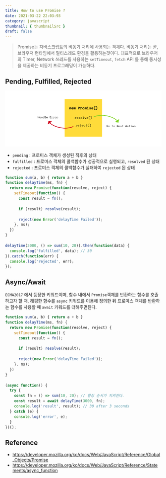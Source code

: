 ```yaml
---
title: How to use Promise ?
date: 2021-03-22 22:03:93
category: javascript
thumbnail: { thumbnailSrc }
draft: false
---
```


> Promise는 자바스크립트의 비동기 처리에 사용되는 객체다. 비동기 처리는 곧, 브라우저 런타임에서 멀티스레드 환경을 활용하는것이다. 대표적으로 브라우저의 Timer, Network 쓰레드를 사용하는 `setTimeout`, `fetch` API 를 통해 동시성을 제공하는 비동기 프로그래밍이 가능하다.


## Pending, Fulfilled, Rejected

![](./images/promise_1.png)

- `pending` : 프로미스 객체가 생성된 직후의 상태
- `fulfilled` : 프로미스 객체의 콜백함수가 성공적으로 실행되고, `resolved` 된 상태
- `rejected` : 프로미스 객체의 콜백함수가 실패하여 `rejected` 된 상태


```javascript
function sum(a, b) { return a + b }
function delayTime(ms, fn) {
  return new Promise(function(resolve, reject) {
    setTimeout(function() {
      const result = fn();

      if (result) resolve(result);

      reject(new Error('delayTime Failed'));
    }, ms);
  })
}

delayTime(3000, () => sum(10, 20)).then(function(data) {
  console.log('fulfilled', data); // 30
}).catch(function(err) {
  console.log('rejected', err);
});

```

## Async/Await
`ECMA2017` 에서 등장한 키워드이며, 함수 내에서 `Promise`객체를 반환하는 함수를 호출하고자 할 때, 래핑한 함수를 `async` 키워드를 이용해 정의한 뒤 프로미스 객체를 반환하는 함수를 사용할 때 `await` 키워드를 더해주면된다.

```javascript
function sum(a, b) { return a + b }
function delayTime(ms, fn) {
  return new Promise(function(resolve, reject) {
    setTimeout(function() {
      const result = fn();

      if (result) resolve(result);

      reject(new Error('delayTime Failed'));
    }, ms);
  })
}

(async function() {
  try {
    const fn = () => sum(10, 20); // 항상 순서가 지켜진다.
    const result = await delayTime(3000, fn);
    console.log('result', result); // 30 after 3 seconds
  } catch (e) {
    console.log('error', e); 
  }
})();

```

## Reference

- https://developer.mozilla.org/ko/docs/Web/JavaScript/Reference/Global_Objects/Promise
- https://developer.mozilla.org/ko/docs/Web/JavaScript/Reference/Statements/async_function